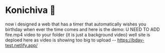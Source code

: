 # Konichiva 🙂
now i designed a web that has a timer that automatically wishes you birthday when ever the time comes and here is the demo:
U NEED TO ADD fire.mp4 video to your folder {it is just  a background video}
well site is deploed here as video is showing too big to upload -- 
https://bday-test.netlify.app/
